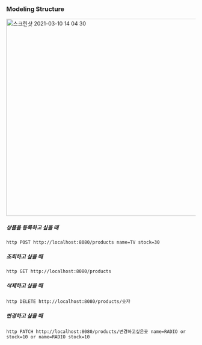 ### Modeling Structure

<img width="523" alt="스크린샷 2021-03-10 14 04 30" src="https://user-images.githubusercontent.com/56791347/110579163-8a9e0500-81a9-11eb-8487-417085f5af00.png">

##### 상품을 등록하고 싶을 때
```
http POST http://localhost:8080/products name=TV stock=30
```

##### 조회하고 싶을 때
```
http GET http://localhost:8080/products
```

##### 삭제하고 싶을 때
```
http DELETE http://localhost:8080/products/숫자
```

##### 변경하고 싶을 때
```
http PATCH http://localhost:8080/products/변경하고싶은곳 name=RADIO or stock=10 or name=RADIO stock=10
```